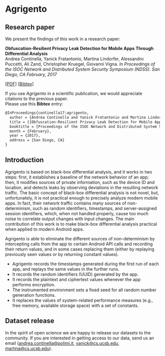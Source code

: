 # Agrigento

## Research paper

We present the findings of this work in a research paper:

**Obfuscation-Resilient Privacy Leak Detection for Mobile Apps Through Differential Analysis**  
Andrea Continella, Yanick Fratantonio, Martina Lindorfer, Alessandro Puccetti, Ali Zand, Christopher Kruegel, Giovanni Vigna.
*In Proceedings of the ISOC Network and Distributed System Security Symposium (NDSS). San Diego, CA February, 2017*

[[PDF](http://cs.ucsb.edu/~yanick/publications/2017_ndss_agrigento.pdf)]
[[Bibtex](http://cs.ucsb.edu/~yanick/publications/2017_ndss_agrigento.bib)]

If you use *Agrigento* in a scientific publication, we would appreciate citations to the previous paper.  
Please use this **Bibtex** entry:
``` tex
@InProceedings{continella17:agrigento,
  author = {Andrea Continella and Yanick Fratantonio and Martina Lindorfer and Alessandro Puccetti and Ali Zand and Christopher Kruegel and Giovanni Vigna},
  title = {{Obfuscation-Resilient Privacy Leak Detection for Mobile Apps Through Differential Analysis}},
  booktitle = {Proceedings of the ISOC Network and Distributed System Security Symposium (NDSS)},
  month = {February},
  year = {2017},
  address = {San Diego, CA}
}
```

## Introduction

Agrigento is based on black-box differential analysis, and it works in two steps: first, it establishes a baseline of the network behavior of an app; then, it modifies sources of private information, such as the device ID and location, and detects leaks by observing deviations in the resulting network traffic. The basic concept of black-box differential analysis is not novel, but, unfortunately, it is not practical enough to precisely analyze modern mobile apps. In fact, their network traffic contains many sources of non-determinism, such as random identifiers, timestamps, and server-assigned session identifiers, which, when not handled properly, cause too much noise to correlate output changes with input changes.
The main contribution of this work is to make black-box differential analysis practical when applied to modern Android apps.

Agrigento is able to eliminate the different sources of non-determinism by intercepting calls from the app to certain Android API calls and recording their return values, and in
some cases replacing them (either by replaying previously seen values or by returning constant values).

* Agrigento records the timestamps generated during the first run of each app, and replays the same values in the further runs.
* It records the random identifiers (UUID) generated by the app.
* It records the plaintext and ciphertext values whenever the app performs encryption.
* The instrumented environment sets a fixed seed for all random number generation functions.
* It replaces the values of system-related performance measures (e.g., free memory, available storage space) with a set of constants.

## Dataset release

In the spirit of open science we are happy to release our datasets to the community. If you are interested in getting access to our data, send us an email ([andrea.continella@polimi.it](mailto:andrea.continella@polimi.it), [yanick@cs.ucsb.edu](mailto:yanick@cs.ucsb.edu), [martina@cs.ucsb.edu](mailto:martina@cs.ucsb.edu)).
